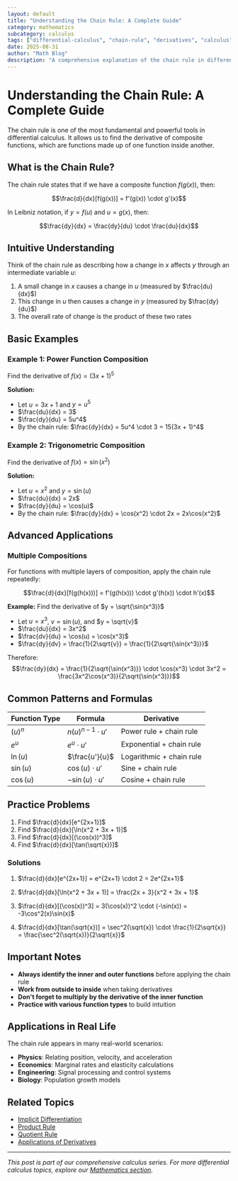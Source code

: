 ```yaml
---
layout: default
title: "Understanding the Chain Rule: A Complete Guide"
category: mathematics
subcategory: calculus
tags: ["differential-calculus", "chain-rule", "derivatives", "calculus"]
date: 2025-08-31
author: "Math Blog"
description: "A comprehensive explanation of the chain rule in differential calculus with examples and applications."
---
```


# Understanding the Chain Rule: A Complete Guide

The chain rule is one of the most fundamental and powerful tools in differential calculus. It allows us to find the derivative of composite functions, which are functions made up of one function inside another.

## What is the Chain Rule?

The chain rule states that if we have a composite function $f(g(x))$, then:

$$\frac{d}{dx}[f(g(x))] = f'(g(x)) \cdot g'(x)$$

In Leibniz notation, if $y = f(u)$ and $u = g(x)$, then:

$$\frac{dy}{dx} = \frac{dy}{du} \cdot \frac{du}{dx}$$

## Intuitive Understanding

Think of the chain rule as describing how a change in $x$ affects $y$ through an intermediate variable $u$:

1. A small change in $x$ causes a change in $u$ (measured by $\frac{du}{dx}$)
2. This change in $u$ then causes a change in $y$ (measured by $\frac{dy}{du}$)
3. The overall rate of change is the product of these two rates

## Basic Examples

### Example 1: Power Function Composition

Find the derivative of $f(x) = (3x + 1)^5$

**Solution:**
- Let $u = 3x + 1$ and $y = u^5$
- $\frac{du}{dx} = 3$
- $\frac{dy}{du} = 5u^4$
- By the chain rule: $\frac{dy}{dx} = 5u^4 \cdot 3 = 15(3x + 1)^4$

### Example 2: Trigonometric Composition

Find the derivative of $f(x) = \sin(x^2)$

**Solution:**
- Let $u = x^2$ and $y = \sin(u)$
- $\frac{du}{dx} = 2x$
- $\frac{dy}{du} = \cos(u)$
- By the chain rule: $\frac{dy}{dx} = \cos(x^2) \cdot 2x = 2x\cos(x^2)$

## Advanced Applications

### Multiple Compositions

For functions with multiple layers of composition, apply the chain rule repeatedly:

$$\frac{d}{dx}[f(g(h(x)))] = f'(g(h(x))) \cdot g'(h(x)) \cdot h'(x)$$

**Example:** Find the derivative of $y = \sqrt{\sin(x^3)}$

- Let $u = x^3$, $v = \sin(u)$, and $y = \sqrt{v}$
- $\frac{du}{dx} = 3x^2$
- $\frac{dv}{du} = \cos(u) = \cos(x^3)$
- $\frac{dy}{dv} = \frac{1}{2\sqrt{v}} = \frac{1}{2\sqrt{\sin(x^3)}}$

Therefore:
$$\frac{dy}{dx} = \frac{1}{2\sqrt{\sin(x^3)}} \cdot \cos(x^3) \cdot 3x^2 = \frac{3x^2\cos(x^3)}{2\sqrt{\sin(x^3)}}$$

## Common Patterns and Formulas

| Function Type | Formula | Derivative |
|---------------|---------|------------|
| $(u)^n$ | $n(u)^{n-1} \cdot u'$ | Power rule + chain rule |
| $e^u$ | $e^u \cdot u'$ | Exponential + chain rule |
| $\ln(u)$ | $\frac{u'}{u}$ | Logarithmic + chain rule |
| $\sin(u)$ | $\cos(u) \cdot u'$ | Sine + chain rule |
| $\cos(u)$ | $-\sin(u) \cdot u'$ | Cosine + chain rule |

## Practice Problems

1. Find $\frac{d}{dx}[e^{2x+1}]$
2. Find $\frac{d}{dx}[\ln(x^2 + 3x + 1)]$
3. Find $\frac{d}{dx}[(\cos(x))^3]$
4. Find $\frac{d}{dx}[\tan(\sqrt{x})]$

### Solutions

1. $\frac{d}{dx}[e^{2x+1}] = e^{2x+1} \cdot 2 = 2e^{2x+1}$

2. $\frac{d}{dx}[\ln(x^2 + 3x + 1)] = \frac{2x + 3}{x^2 + 3x + 1}$

3. $\frac{d}{dx}[(\cos(x))^3] = 3(\cos(x))^2 \cdot (-\sin(x)) = -3\cos^2(x)\sin(x)$

4. $\frac{d}{dx}[\tan(\sqrt{x})] = \sec^2(\sqrt{x}) \cdot \frac{1}{2\sqrt{x}} = \frac{\sec^2(\sqrt{x})}{2\sqrt{x}}$

## Important Notes

- **Always identify the inner and outer functions** before applying the chain rule
- **Work from outside to inside** when taking derivatives
- **Don't forget to multiply by the derivative of the inner function**
- **Practice with various function types** to build intuition

## Applications in Real Life

The chain rule appears in many real-world scenarios:

- **Physics**: Relating position, velocity, and acceleration
- **Economics**: Marginal rates and elasticity calculations
- **Engineering**: Signal processing and control systems
- **Biology**: Population growth models

## Related Topics

- [Implicit Differentiation](../implicit-differentiation/)
- [Product Rule](../product-rule/)
- [Quotient Rule](../quotient-rule/)
- [Applications of Derivatives](../../applications/)

---

*This post is part of our comprehensive calculus series. For more differential calculus topics, explore our [Mathematics section](../../).*
